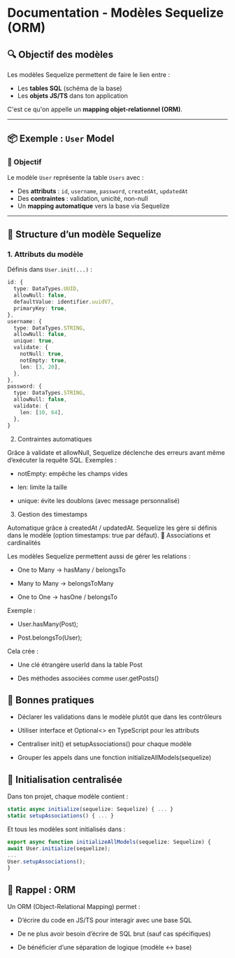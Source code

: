 # Documentation - Modèles Sequelize (ORM)

## 🔍 Objectif des modèles

Les modèles Sequelize permettent de faire le lien entre :

-   Les **tables SQL** (schéma de la base)
-   Les **objets JS/TS** dans ton application

C'est ce qu'on appelle un **mapping objet-relationnel (ORM)**.

---

## 📦 Exemple : `User` Model

### 🎯 Objectif

Le modèle `User` représente la table `Users` avec :

-   Des **attributs** : `id`, `username`, `password`, `createdAt`, `updatedAt`
-   Des **contraintes** : validation, unicité, non-null
-   Un **mapping automatique** vers la base via Sequelize

---

## 🧩 Structure d’un modèle Sequelize

### 1. **Attributs du modèle**

Définis dans `User.init(...)` :

```ts
id: {
  type: DataTypes.UUID,
  allowNull: false,
  defaultValue: identifier.uuidV7,
  primaryKey: true,
},
username: {
  type: DataTypes.STRING,
  allowNull: false,
  unique: true,
  validate: {
    notNull: true,
    notEmpty: true,
    len: [3, 20],
  },
},
password: {
  type: DataTypes.STRING,
  allowNull: false,
  validate: {
    len: [10, 64],
  },
}
```

2. Contraintes automatiques

Grâce à validate et allowNull, Sequelize déclenche des erreurs avant même d’exécuter la requête SQL.
Exemples :

-   notEmpty: empêche les champs vides

-   len: limite la taille

-   unique: évite les doublons (avec message personnalisé)

3. Gestion des timestamps

Automatique grâce à createdAt / updatedAt. Sequelize les gère si définis dans le modèle (option timestamps: true par défaut).
🔁 Associations et cardinalités

Les modèles Sequelize permettent aussi de gérer les relations :

-   One to Many → hasMany / belongsTo

-   Many to Many → belongsToMany

-   One to One → hasOne / belongsTo

Exemple :

-   User.hasMany(Post);

-   Post.belongsTo(User);

Cela crée :

-   Une clé étrangère userId dans la table Post

-   Des méthodes associées comme user.getPosts()

## 🔐 Bonnes pratiques

-   Déclarer les validations dans le modèle plutôt que dans les contrôleurs

-   Utiliser interface et Optional<> en TypeScript pour les attributs

-   Centraliser init() et setupAssociations() pour chaque modèle

-   Grouper les appels dans une fonction initializeAllModels(sequelize)

## 🧪 Initialisation centralisée

Dans ton projet, chaque modèle contient :

```ts
static async initialize(sequelize: Sequelize) { ... }
static setupAssociations() { ... }
```

Et tous les modèles sont initialisés dans :

```ts
export async function initializeAllModels(sequelize: Sequelize) {
await User.initialize(sequelize);
...
User.setupAssociations();
}
```

## 🧠 Rappel : ORM

Un ORM (Object-Relational Mapping) permet :

-   D’écrire du code en JS/TS pour interagir avec une base SQL

-   De ne plus avoir besoin d’écrire de SQL brut (sauf cas spécifiques)

-   De bénéficier d’une séparation de logique (modèle ↔ base)
